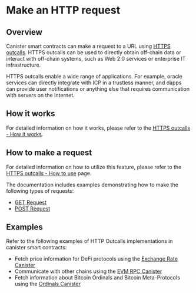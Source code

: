 # Make an HTTP request

## Overview 

Canister smart contracts can make a request to a URL using [HTTPS outcalls](https://internetcomputer.org/https-outcalls). HTTPS outcalls can be used to directly obtain off-chain data or interact with off-chain systems, such as Web 2.0 services or enterprise IT infrastructure.

HTTPS outcalls enable a wide range of applications. For example, oracle services can directly integrate with ICP in a trustless manner, and dapps can provide user notifications or anything else that requires communication with servers on the Internet.

## How it works

For detailed information on how it works, please refer to the [HTTPS outcalls - How it works](/docs/current/references/https-outcalls-how-it-works).

## How to make a request

For detailed information on how to utilize this feature, please refer to the [HTTPS outcalls - How to use](./https-outcalls-how-to-use.mdx) page.

The documentation includes examples demonstrating how to make the following types of requests:
- [GET Request](./https-outcalls-get.mdx)
- [POST Request](./https-outcalls-post.mdx)

## Examples

Refer to the following examples of HTTP Outcalls implementations in canister smart contracts:

- Fetch price information for DeFi protocols using the [Exchange Rate Canister](https://github.com/dfinity/exchange-rate-canister)
- Communicate with other chains using the [EVM RPC Canister](https://github.com/internet-computer-protocol/evm-rpc-canister)
- Fetch information about Bitcoin Ordinals and Bitcoin Meta-Protocols using the [Ordinals Canister](https://github.com/sardariuss/ordinals_canister)
